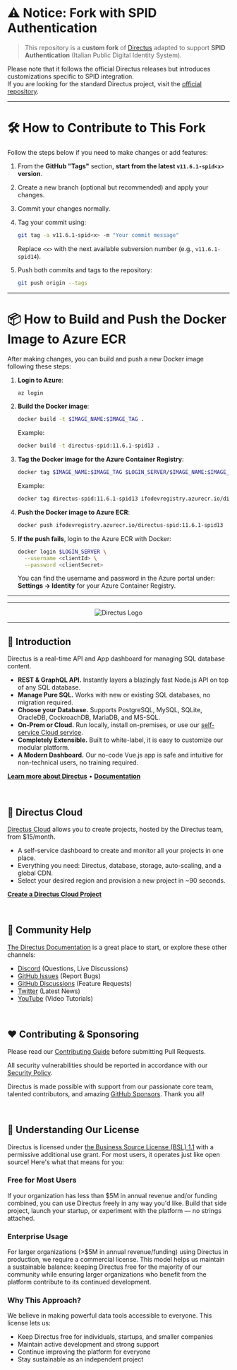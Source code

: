 # ⚠️ Notice: Fork with SPID Authentication

> This repository is a **custom fork** of [Directus](https://directus.io) adapted to support **SPID Authentication** (Italian Public Digital Identity System).

Please note that it follows the official Directus releases but introduces customizations specific to SPID integration.  
If you are looking for the standard Directus project, visit the [official repository](https://github.com/directus/directus).

---

# 🛠️ How to Contribute to This Fork

Follow the steps below if you need to make changes or add features:

1. From the **GitHub "Tags"** section, **start from the latest `v11.6.1-spid<x>` version**.
2. Create a new branch (optional but recommended) and apply your changes.
3. Commit your changes normally.
4. Tag your commit using:
   
   ```bash
   git tag -a v11.6.1-spid<x> -m "Your commit message"
   ```

   Replace `<x>` with the next available subversion number (e.g., `v11.6.1-spid14`).

5. Push both commits and tags to the repository:

   ```bash
   git push origin --tags
   ```

---

# 📦 How to Build and Push the Docker Image to Azure ECR

After making changes, you can build and push a new Docker image following these steps:

1. **Login to Azure**:

   ```bash
   az login
   ```

2. **Build the Docker image**:

   ```bash
   docker build -t $IMAGE_NAME:$IMAGE_TAG .
   ```

   Example:

   ```bash
   docker build -t directus-spid:11.6.1-spid13 .
   ```

3. **Tag the Docker image for the Azure Container Registry**:

   ```bash
   docker tag $IMAGE_NAME:$IMAGE_TAG $LOGIN_SERVER/$IMAGE_NAME:$IMAGE_TAG
   ```

   Example:

   ```bash
   docker tag directus-spid:11.6.1-spid13 ifodevregistry.azurecr.io/directus-spid:11.6.1-spid13
   ```

4. **Push the Docker image to Azure ECR**:

   ```bash
   docker push ifodevregistry.azurecr.io/directus-spid:11.6.1-spid13
   ```

5. **If the push fails**, login to the Azure ECR with Docker:

   ```bash
   docker login $LOGIN_SERVER \
     --username <clientId> \
     --password <clientSecret>
   ```

   You can find the username and password in the Azure portal under:  
   **Settings → Identity** for your Azure Container Registry.

---
---

<p align="center"><img alt="Directus Logo" src="https://user-images.githubusercontent.com/522079/158864859-0fbeae62-9d7a-4619-b35e-f8fa5f68e0c8.png"></p>

---

## 🐰 Introduction

Directus is a real-time API and App dashboard for managing SQL database content.

- **REST & GraphQL API.** Instantly layers a blazingly fast Node.js API on top of any SQL database.
- **Manage Pure SQL.** Works with new or existing SQL databases, no migration required.
- **Choose your Database.** Supports PostgreSQL, MySQL, SQLite, OracleDB, CockroachDB, MariaDB, and MS-SQL.
- **On-Prem or Cloud.** Run locally, install on-premises, or use our
  [self-service Cloud service](https://directus.io/pricing).
- **Completely Extensible.** Built to white-label, it is easy to customize our modular platform.
- **A Modern Dashboard.** Our no-code Vue.js app is safe and intuitive for non-technical users, no training required.

**[Learn more about Directus](https://directus.io)** • **[Documentation](https://docs.directus.io)**

<br />

## 🚀 Directus Cloud

[Directus Cloud](https://directus.io/pricing) allows you to create projects, hosted by the Directus team, from
$15/month.

- A self-service dashboard to create and monitor all your projects in one place.
- Everything you need: Directus, database, storage, auto-scaling, and a global CDN.
- Select your desired region and provision a new project in ~90 seconds.

**[Create a Directus Cloud Project](https://directus.cloud)**

<br />

## 🤔 Community Help

[The Directus Documentation](https://docs.directus.io) is a great place to start, or explore these other channels:

- [Discord](https://directus.chat) (Questions, Live Discussions)
- [GitHub Issues](https://github.com/directus/directus/issues) (Report Bugs)
- [GitHub Discussions](https://github.com/directus/directus/discussions) (Feature Requests)
- [Twitter](https://twitter.com/directus) (Latest News)
- [YouTube](https://www.youtube.com/c/DirectusVideos/featured) (Video Tutorials)

<br />

## ❤️ Contributing & Sponsoring

Please read our [Contributing Guide](./contributing.md) before submitting Pull Requests.

All security vulnerabilities should be reported in accordance with our
[Security Policy](https://docs.directus.io/contributing/introduction/#reporting-security-vulnerabilities).

Directus is made possible with support from our passionate core team, talented contributors, and amazing
[GitHub Sponsors](https://github.com/sponsors/directus). Thank you all!

<br />

## 📄 Understanding Our License

Directus is licensed under [the Business Source License (BSL) 1.1](./license) with a permissive additional use grant.
For most users, it operates just like open source! Here's what that means for you:

### Free for Most Users

If your organization has less than $5M in annual revenue and/or funding combined, you can use Directus freely in any way
you'd like. Build that side project, launch your startup, or experiment with the platform — no strings attached.

### Enterprise Usage

For larger organizations (>$5M in annual revenue/funding) using Directus in production, we require a commercial license.
This model helps us maintain a sustainable balance: keeping Directus free for the majority of our community while
ensuring larger organizations who benefit from the platform contribute to its continued development.

### Why This Approach?

We believe in making powerful data tools accessible to everyone. This license lets us:

- Keep Directus free for individuals, startups, and smaller companies
- Maintain active development and strong support
- Continue improving the platform for everyone
- Stay sustainable as an independent project
